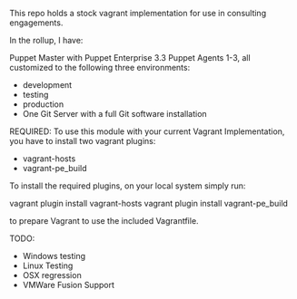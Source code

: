 This repo holds a stock vagrant implementation for use in consulting engagements.

In the rollup, I have:

Puppet Master with Puppet Enterprise 3.3
Puppet Agents 1-3, all customized to the following three environments:
- development
- testing
- production
- One Git Server with a full Git software installation

REQUIRED:
To use this module with your current Vagrant Implementation, you have to install two vagrant plugins:
- vagrant-hosts
- vagrant-pe_build

To install the required plugins, on your local system simply run:

vagrant plugin install vagrant-hosts
vagrant plugin install vagrant-pe_build

to prepare Vagrant to use the included Vagrantfile.

TODO:
- Windows testing
- Linux Testing
- OSX regression
- VMWare Fusion Support
